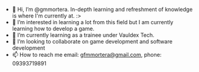 - 👋 Hi, I’m @gmmortera. In-depth learning and refreshment of knowledge is where I'm currently at. :>
- 👀 I’m interested in learning a lot from this field but I am currently learning how to develop a game.
- 🌱 I’m currently learning as a trainee under Vauldex Tech.
- 💞️ I’m looking to collaborate on game development and software development
- 📫 How to reach me email: gfmmortera@gmail.com, phone: 09393719891 

<!---
Itlogg/Itlogg is a ✨ special ✨ repository because its `README.md` (this file) appears on your GitHub profile.
You can click the Preview link to take a look at your changes.
--->
